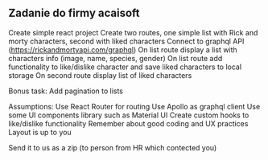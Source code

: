 ## Zadanie do firmy acaisoft

 Create simple react project
 Create two routes, one simple list with Rick and morty characters, second with liked characters
 Connect to graphql API (https://rickandmortyapi.com/graphql)
 On list route display a list with characters info (image, name, species, gender)
 On list route add functionality to like/dislike character and save liked characters to local storage
 On second route display list of liked characters
 
 Bonus task: Add pagination to lists
 
 Assumptions:
 Use React Router for routing
 Use Apollo as graphql client
 Use some UI components library such as Material UI
 Create custom hooks to like/dislike functionality
 Remember about good coding and UX practices
 Layout is up to you 
 
 Send it to us as a zip (to person from HR which contected you)
